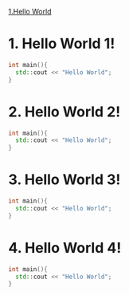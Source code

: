 [1.Hello World](#Ch4)

<a name="Ch1"></a>
# 1. Hello World 1! 
```cpp
int main(){
  std::cout << "Hello World";
}
```

# 2. Hello World 2! <a name="Ch2"></a>
```cpp
int main(){
  std::cout << "Hello World";
}
```

# 3. Hello World 3! <a name="Ch3"></a>
```cpp
int main(){
  std::cout << "Hello World";
}
```

<a name="Ch4"></a>
# 4. Hello World 4!
```cpp
int main(){
  std::cout << "Hello World";
}
```
